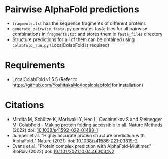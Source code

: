# Pairwise AlphaFold predictions
- ```fragments.txt``` has the sequence fragments of different proteins
- ```generate_pairwise_fasta.py``` generates fasta files for all pairwise combinations in ```fragments.txt``` and stores them in ```fasta_files``` directory
- Structure predictions for all of them can be obtained using ```colabfold_run.py``` (LocalColabFold is required)

# Requirements
- LocalColabFold v1.5.5 (Refer to https://github.com/YoshitakaMo/localcolabfold for installation)

# Citations
- Mirdita M, Schütze K, Moriwaki Y, Heo L, Ovchinnikov S and Steinegger M. ColabFold - Making protein folding accessible to all.
  Nature Methods (2022) doi: [10.1038/s41592-022-01488-1](https://doi.org/10.1038/s41592-022-01488-1)
- Jumper et al. "Highly accurate protein structure prediction with AlphaFold."
  Nature (2021) doi: [10.1038/s41586-021-03819-2](https://doi.org/10.1038/s41586-021-03819-2)
- Evans et al. "Protein complex prediction with AlphaFold-Multimer."
  BioRxiv (2022) doi: [10.1101/2021.10.04.463034v2](https://doi.org/10.1101/2021.10.04.463034v2)
